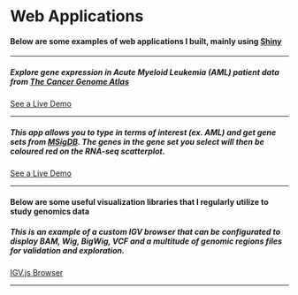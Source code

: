 # Web Applications

#### Below are some examples of web applications I built, mainly using [Shiny](https://shiny.rstudio.com/)

---

##### Explore gene expression in Acute Myeloid Leukemia (AML) patient data from [The Cancer Genome Atlas](https://www.cancer.gov/about-nci/organization/ccg/research/structural-genomics/tcga)

[See a Live Demo](https://mmingay2.shinyapps.io/tcga_aml/)

---

##### This app allows you to type in terms of interest (ex. AML) and get gene sets from [MSigDB](http://software.broadinstitute.org/gsea/msigdb/index.jsp). The genes in the gene set you select will then be coloured red on the RNA-seq scatterplot.

[See a Live Demo](https://mmingay2.shinyapps.io/RNA-seek/)

---

#### Below are some useful visualization libraries that I regularly utilize to study genomics data

##### This is an example of a custom IGV browser that can be configurated to display BAM, Wig, BigWig, VCF and a multitude of genomic regions files for validation and exploration.

[IGV.js Browser](http://mmingay.com/igvbrowser.html)

---

